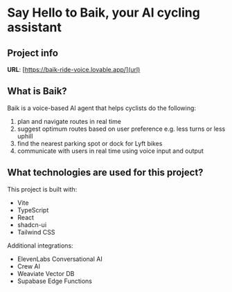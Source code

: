 # Say Hello to Baik, your AI cycling assistant

## Project info

**URL**: [https://baik-ride-voice.lovable.app/](url)

## What is Baik?

Baik is a voice-based AI agent that helps cyclists do the following: 
1. plan and navigate routes in real time
2. suggest optimum routes based on user preference e.g. less turns or less uphill
3. find the nearest parking spot or dock for Lyft bikes
4. communicate with users in real time using voice input and output

## What technologies are used for this project?

This project is built with:

- Vite
- TypeScript
- React
- shadcn-ui
- Tailwind CSS

Additional integrations:
- ElevenLabs Conversational AI
- Crew AI
- Weaviate Vector DB
- Supabase Edge Functions
